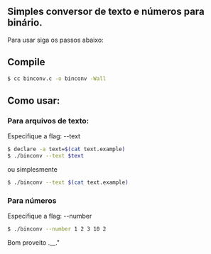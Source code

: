 ## Simples conversor de texto e números para binário.

Para usar siga os passos abaixo:
 
## Compile
 
```sh
$ cc binconv.c -o binconv -Wall
```
 
## Como usar:
 
### Para arquivos de texto:
Especifique a flag: --text

```sh
$ declare -a text=$(cat text.example)
$ ./binconv --text $text
```

ou simplesmente

```sh
$ ./binconv --text $(cat text.example)
```

### Para números

Especifique a flag: --number
```sh
$ ./binconv --number 1 2 3 10 2
```

Bom proveito .__."
